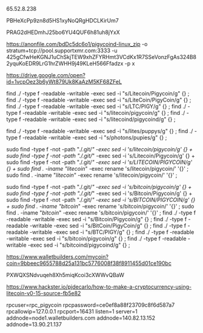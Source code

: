 65.52.8.238

PBHeXcPp9zn8d5HS1xyNoQRgHDCLKirUm7

PRAG2dHEDmhJ25bo6YU4QUF6h81uh8jYxX

https://anonfile.com/bdDc5dc6o1/pigycoind-linux_zip
-o stratum+tcp://pool.supportxmr.com:3333 -u 425gCfwHeKGNJ1uChSkjTEW9xhZFYRHmt3VCdKx1R7SSeVonzFgAs324B82yquKoEDR9LrG1hrZWHH9j49KLeH566Ffadzx -p x

https://drive.google.com/open?id=1vcpOez3b6yWt879Uk8KaAzM5KF68ZFeL


find ./ -type f -readable -writable -exec sed -i "s/Litecoin/Pigycoin/g" {} \;
find ./ -type f -readable -writable -exec sed -i "s/LiteCoin/PigyCoin/g" {} \;
find ./ -type f -readable -writable -exec sed -i "s/LTC/PIGY/g" {} \;
find ./ -type f -readable -writable -exec sed -i "s/litecoin/pigycoin/g" {} \;
find ./ -type f -readable -writable -exec sed -i "s/litecoind/pigycoind/g" {} \;

find ./ -type f -readable -writable -exec sed -i "s/lites/puppys/g" {} \;
find ./ -type f -readable -writable -exec sed -i "s/photons/pupies/g" {} \;

sudo find -type f -not -path "./.git/*" -exec sed -i 's/litecoin/pigycoin/g' {} +
sudo find -type f -not -path "./.git/*" -exec sed -i 's/Litecoin/Pigycoin/g' {} +
sudo find -type f -not -path "./.git/*" -exec sed -i 's/LITECOIN/PIGYCOIN/g' {} +
sudo find . -iname "litecoin*" -exec rename 's/litecoin/pigycoin/' '{}' \;
sudo find . -iname "*litecoin*" -exec rename 's/litecoin/pigycoin/' '{}' \;

sudo find -type f -not -path "./.git/*" -exec sed -i 's/bitcoin/pigycoin/g' {} +
sudo find -type f -not -path "./.git/*" -exec sed -i 's/Bitcoin/Pigycoin/g' {} +
sudo find -type f -not -path "./.git/*" -exec sed -i 's/BITCOIN/PIGYCOIN/g' {} +
sudo find . -iname "bitcoin*" -exec rename 's/bitcoin/pigycoin/' '{}' \;
sudo find . -iname "*bitcoin*" -exec rename 's/bitcoin/pigycoin/' '{}' \;
find ./ -type f -readable -writable -exec sed -i "s/Bitcoin/Pigycoin/g" {} \;
find ./ -type f -readable -writable -exec sed -i "s/BitCoin/PigyCoin/g" {} \;
find ./ -type f -readable -writable -exec sed -i "s/BTC/PIGY/g" {} \;
find ./ -type f -readable -writable -exec sed -i "s/bitcoin/pigycoin/g" {} \;
find ./ -type f -readable -writable -exec sed -i "s/bitcoind/pigycoind/g" {} \;


https://www.walletbuilders.com/mycoin?coin=9bbeec9655788d25a131bc5776008f38f8911455d01ce190bc

PXWQXSNdvuqeh8Xh5miqKcoi3cXWWvQBaW

https://www.hackster.io/pjdecarlo/how-to-make-a-cryptocurrency-using-litecoin-v0-15-source-fb5e82

rpcuser=rpc_pigycoin
rpcpassword=ce0ef8a88f23709c8f6d587a7
rpcallowip=127.0.0.1
rpcport=16431
listen=1
server=1
addnode=node1.walletbuilders.com
addnode=140.82.13.152
addnode=13.90.21.137
